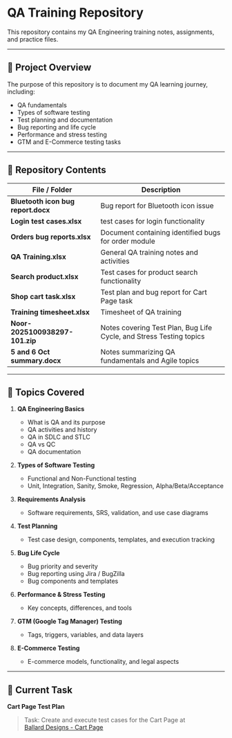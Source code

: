 # QA Training Repository

This repository contains my QA Engineering training notes, assignments, and practice files.

---

## 📘 Project Overview

The purpose of this repository is to document my QA learning journey, including:
- QA fundamentals
- Types of software testing
- Test planning and documentation
- Bug reporting and life cycle
- Performance and stress testing
- GTM and E-Commerce testing tasks

---

## 📂 Repository Contents

| File / Folder | Description |
|----------------|-------------|
| **Bluetooth icon bug report.docx** | Bug report for Bluetooth icon issue |
| **Login test cases.xlsx** |  test cases for login functionality |
| **Orders bug reports.xlsx** | Document containing identified bugs for order module |
| **QA Training.xlsx** | General QA training notes and activities |
| **Search product.xlsx** | Test cases for product search functionality |
| **Shop cart task.xlsx** | Test plan and bug report for Cart Page task |
| **Training timesheet.xlsx** | Timesheet of QA training |
| **Noor-2025100938297-101.zip** |  Notes covering Test Plan, Bug Life Cycle, and Stress Testing topics  |
| **5 and 6 Oct summary.docx** | Notes summarizing QA fundamentals and Agile topics |


---

## 🧠 Topics Covered

1. **QA Engineering Basics**
   - What is QA and its purpose
   - QA activities and history
   - QA in SDLC and STLC
   - QA vs QC
   - QA documentation

2. **Types of Software Testing**
   - Functional and Non-Functional testing
   - Unit, Integration, Sanity, Smoke, Regression, Alpha/Beta/Acceptance

3. **Requirements Analysis**
   - Software requirements, SRS, validation, and use case diagrams

4. **Test Planning**
   - Test case design, components, templates, and execution tracking

5. **Bug Life Cycle**
   - Bug priority and severity
   - Bug reporting using Jira / BugZilla
   - Bug components and templates

6. **Performance & Stress Testing**
   - Key concepts, differences, and tools

7. **GTM (Google Tag Manager) Testing**
   - Tags, triggers, variables, and data layers

8. **E-Commerce Testing**
   - E-commerce models, functionality, and legal aspects

---

## 🧾 Current Task

**Cart Page Test Plan**

> Task: Create and execute test cases for the Cart Page at  
> [Ballard Designs - Cart Page](https://certwcs.ballarddesigns.com/?aka_bypass=5C73514EE7A609054D81DE61DD9CA3D6)
